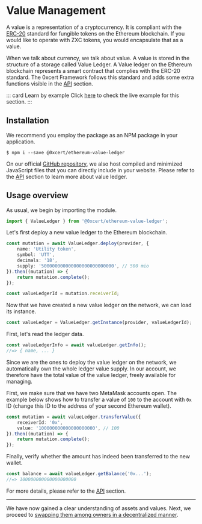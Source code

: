 # Value Management

A value is a representation of a cryptocurrency. It is compliant with the [ERC-20](https://github.com/ethereum/EIPs/blob/master/EIPS/eip-20.md) standard for fungible tokens on the Ethereum blockchain. If you would like to operate with ZXC tokens, you would encapsulate that as a value.

When we talk about currency, we talk about value. A value is stored in the structure of a storage called Value Ledger. A Value ledger on the Ethereum blockchain represents a smart contract that complies with the ERC-20 standard. The 0xcert Framework follows this standard and adds some extra functions visible in the [API](/api/core.html) section.

::: card Learn by example
Click [here](https://stackblitz.com/edit/value-management-example) to check the live example for this section.
:::

## Installation

We recommend you employ the package as an NPM package in your application.

```shell
$ npm i --save @0xcert/ethereum-value-ledger
```

On our official [GitHub repository](https://github.com/0xcert/framework), we also host compiled and minimized JavaScript files that you can directly include in your website. Please refer to the [API](/api/core.html) section to learn more about value ledger.

## Usage overview

As usual, we begin by importing the module.

```ts
import { ValueLedger } from '@0xcert/ethereum-value-ledger';
```

Let's first deploy a new value ledger to the Ethereum blockchain.

```ts
const mutation = await ValueLedger.deploy(provider, {
    name: 'Utility token',
    symbol: 'UTT',
    decimals: '18',
    supply: '500000000000000000000000000', // 500 mio
}).then((mutation) => {
    return mutation.complete();
});

const valueLedgerId = mutation.receiverId;
```

Now that we have created a new value ledger on the network, we can load its instance.

```ts
const valueLedger = ValueLedger.getInstance(provider, valueLedgerId);
```

First, let's read the ledger data.

```ts
const valueLedgerInfo = await valueLedger.getInfo();
//=> { name, ... }
```

Since we are the ones to deploy the value ledger on the network, we automatically own the whole ledger value supply. In our account, we therefore have the total value of the value ledger, freely available for managing.

First, we make sure that we have two MetaMask accounts open. The example below shows how to transfer a value of `100` to the account with `0x` ID (change this ID to the address of your second Ethereum wallet).

```ts
const mutation = await valueLedger.transferValue({
    receiverId: '0x',
    value: '100000000000000000000', // 100
}).then((mutation) => {
    return mutation.complete();
});
```

Finally, verify whether the amount has indeed been transferred to the new wallet.

```ts
const balance = await valueLedger.getBalance('0x...');
//=> 100000000000000000000
```

For more details, please refer to the [API](/api/core.html) section.

---

We have now gained a clear understanding of assets and values. Next, we proceed to [swapping them among owners in a decentralized manner](/guide/atomic-orders.html).
